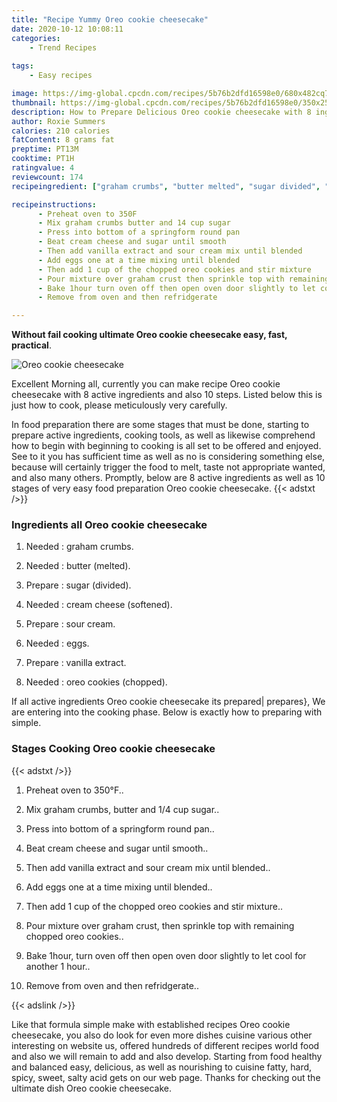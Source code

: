 ```yaml
---
title: "Recipe Yummy Oreo cookie cheesecake"
date: 2020-10-12 10:08:11
categories:
    - Trend Recipes
    
tags:
    - Easy recipes

image: https://img-global.cpcdn.com/recipes/5b76b2dfd16598e0/680x482cq70/oreo-cookie-cheesecake-recipe-main-photo.jpg
thumbnail: https://img-global.cpcdn.com/recipes/5b76b2dfd16598e0/350x250cq70/oreo-cookie-cheesecake-recipe-main-photo.jpg
description: How to Prepare Delicious Oreo cookie cheesecake with 8 ingredients and 10 stages of easy cooking.
author: Roxie Summers
calories: 210 calories
fatContent: 8 grams fat
preptime: PT13M
cooktime: PT1H
ratingvalue: 4
reviewcount: 174
recipeingredient: ["graham crumbs", "butter melted", "sugar divided", "cream cheese softened", "sour cream", "eggs", "vanilla extract", "oreo cookies chopped"]

recipeinstructions: 
      - Preheat oven to 350F 
      - Mix graham crumbs butter and 14 cup sugar 
      - Press into bottom of a springform round pan 
      - Beat cream cheese and sugar until smooth 
      - Then add vanilla extract and sour cream mix until blended 
      - Add eggs one at a time mixing until blended 
      - Then add 1 cup of the chopped oreo cookies and stir mixture 
      - Pour mixture over graham crust then sprinkle top with remaining chopped oreo cookies 
      - Bake 1hour turn oven off then open oven door slightly to let cool for another 1 hour 
      - Remove from oven and then refridgerate

---
```




**Without fail cooking ultimate Oreo cookie cheesecake easy, fast, practical**. 


![Oreo cookie cheesecake](https://img-global.cpcdn.com/recipes/5b76b2dfd16598e0/680x482cq70/oreo-cookie-cheesecake-recipe-main-photo.jpg "Oreo cookie cheesecake")




Excellent Morning all, currently you can make recipe Oreo cookie cheesecake with 8 active ingredients and also 10 steps. Listed below this is just how to cook, please meticulously very carefully.

In food preparation there are some stages that must be done, starting to prepare active ingredients, cooking tools, as well as likewise comprehend how to begin with beginning to cooking is all set to be offered and enjoyed. See to it you has sufficient time as well as no is considering something else, because will certainly trigger the food to melt, taste not appropriate wanted, and also many others. Promptly, below are 8 active ingredients as well as 10 stages of very easy food preparation Oreo cookie cheesecake.
{{< adstxt />}}

### Ingredients all Oreo cookie cheesecake


1. Needed  : graham crumbs.

1. Needed  : butter (melted).

1. Prepare  : sugar (divided).

1. Needed  : cream cheese (softened).

1. Prepare  : sour cream.

1. Needed  : eggs.

1. Prepare  : vanilla extract.

1. Needed  : oreo cookies (chopped).



If all active ingredients Oreo cookie cheesecake its prepared| prepares}, We are entering into the cooking phase. Below is exactly how to preparing with simple.

### Stages Cooking Oreo cookie cheesecake

{{< adstxt />}}


1. Preheat oven to 350°F..



1. Mix graham crumbs, butter and 1/4 cup sugar..



1. Press into bottom of a springform round pan..



1. Beat cream cheese and sugar until smooth..



1. Then add vanilla extract and sour cream mix until blended..



1. Add eggs one at a time mixing until blended..



1. Then add 1 cup of the chopped oreo cookies and stir mixture..



1. Pour mixture over graham crust, then sprinkle top with remaining chopped oreo cookies..



1. Bake 1hour, turn oven off then open oven door slightly to let cool for another 1 hour..



1. Remove from oven and then refridgerate..





{{< adslink />}}

Like that formula simple make with established recipes Oreo cookie cheesecake, you also do look for even more dishes cuisine various other interesting on website us, offered hundreds of different recipes world food and also we will remain to add and also develop. Starting from food healthy and balanced easy, delicious, as well as nourishing to cuisine fatty, hard, spicy, sweet, salty acid gets on our web page. Thanks for checking out the ultimate dish Oreo cookie cheesecake.
